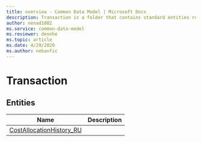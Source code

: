 ```yaml
---
title: overview - Common Data Model | Microsoft Docs
description: Transaction is a folder that contains standard entities related to the Common Data Model.
author: nenad1002
ms.service: common-data-model
ms.reviewer: deonhe
ms.topic: article
ms.date: 4/29/2020
ms.author: nebanfic
---
```


# Transaction


## Entities

|Name|Description|
|---|---|
|[CostAllocationHistory_RU](CostAllocationHistory_RU.md)||
